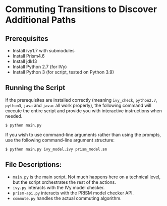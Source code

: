 # Commuting Transitions to Discover Additional Paths

## Prerequisites
- Install ivy1.7 with submodules
- Install Prism4.6
- Install jdk13
- Install Python 2.7 (for IVy)
- Install Python 3 (for script, tested on Python 3.9)

## Running the Script
If the prerequisites are installed correctly (meaning `ivy_check`, `python2.7`, `python3`, `java` and `javac` all work properly), the following command will execute the entire script and provide you with interactive instructions when needed.
```
$ python main.py
```

If you wish to use command-line arguments rather than using the prompts, use the following command-line argument structure:
```
$ python main.py ivy_model.ivy prism_model.sm
```

## File Descriptions:
- `main.py` is the main script. Not much happens here on a technical level, but the script orchestrates the rest of the actions.
- `ivy.py` interacts with the IVy model checker.
- `prism-api.py` interacts with the PRISM model checker API.
- `commute.py` handles the actual commuting algorithm.
